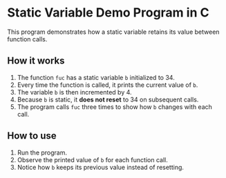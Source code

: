 # Static Variable Demo Program in C

This program demonstrates how a static variable retains its value between function calls.

## How it works

1. The function `fuc` has a static variable `b` initialized to 34.  
2. Every time the function is called, it prints the current value of `b`.  
3. The variable `b` is then incremented by 4.  
4. Because `b` is static, it **does not reset** to 34 on subsequent calls.  
5. The program calls `fuc` three times to show how `b` changes with each call.

## How to use

1. Run the program.  
2. Observe the printed value of `b` for each function call.  
3. Notice how `b` keeps its previous value instead of resetting.
